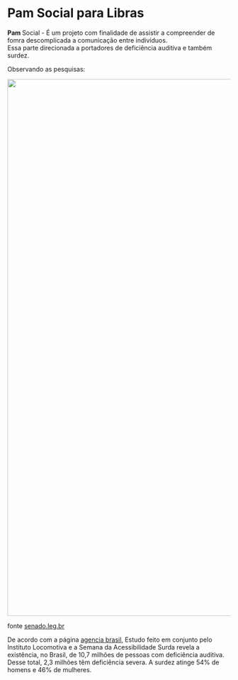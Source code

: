 # Pam Social para Libras
<strong>Pam </strong>Social - É um projeto com  finalidade de  assistir a compreender  de fomra descomplicada a comunicação entre  indivíduos.                          
Essa parte direcionada a  portadores de deficiência auditiva e também surdez.


Observando as pesquisas:



 <img src="https://www12.senado.leg.br/noticias/especiais/especial-cidadania/baixo-alcance-da-lingua-de-sinais-leva-surdos-ao-isolamento/imagem_3_09/@@images/imagem" width="1210"/>
 
 fonte [senado.leg.br](https://www12.senado.leg.br/noticias/especiais/especial-cidadania/baixo-alcance-da-lingua-de-sinais-leva-surdos-ao-isolamento)   
 
 
 De acordo com a página [agencia brasil](https://agenciabrasil.ebc.com.br/geral/noticia/2019-10/brasil-tem-107-milhoes-de-deficientes-auditivos-diz-estudo), Estudo feito em conjunto pelo Instituto Locomotiva e a Semana da Acessibilidade Surda revela a existência, no Brasil, de 10,7 milhões de pessoas com deficiência auditiva. Desse total, 2,3 milhões têm deficiência severa. A surdez atinge 54% de homens e 46% de mulheres.
 

